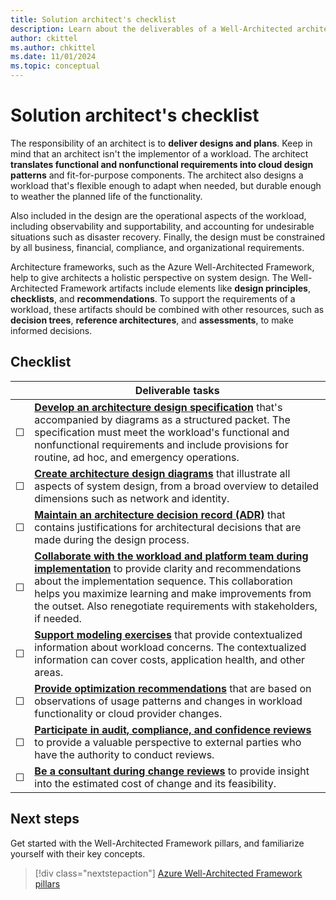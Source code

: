 ```yaml
---
title: Solution architect's checklist
description: Learn about the deliverables of a Well-Architected architect. See how to translate functional and nonfunctional requirements into cloud design patterns.
author: ckittel
ms.author: chkittel
ms.date: 11/01/2024
ms.topic: conceptual
---
```


# Solution architect's checklist

The responsibility of an architect is to **deliver designs and plans**. Keep in mind that an architect isn't the implementor of a workload. The architect **translates functional and nonfunctional requirements into cloud design patterns** and fit-for-purpose components. The architect also designs a workload that's flexible enough to adapt when needed, but durable enough to weather the planned life of the functionality.

Also included in the design are the operational aspects of the workload, including observability and supportability, and accounting for undesirable situations such as disaster recovery. Finally, the design must be constrained by all business, financial, compliance, and organizational requirements.

Architecture frameworks, such as the Azure Well-Architected Framework, help to give architects a holistic perspective on system design. The Well-Architected Framework artifacts include elements like **design principles**, **checklists**, and **recommendations**. To support the requirements of a workload, these artifacts should be combined with other resources, such as **decision trees**, **reference architectures**, and **assessments**, to make informed decisions.

## Checklist

|&nbsp;|Deliverable tasks|
|---|---|
|&#9744;|[**Develop an architecture design specification**](./architecture-design-specification.md) that's accompanied by diagrams as a structured packet. The specification must meet the workload's functional and nonfunctional requirements and include provisions for routine, ad hoc, and emergency operations.|
|&#9744;|[**Create architecture design diagrams**](./design-diagrams.md) that illustrate all aspects of system design, from a broad overview to detailed dimensions such as network and identity.|
|&#9744;|[**Maintain an architecture decision record (ADR)**](./architecture-decision-record.md) that contains justifications for architectural decisions that are made during the design process.|
|&#9744;|[**Collaborate with the workload and platform team during implementation**](./collaboration.md) to provide clarity and recommendations about the implementation sequence. This collaboration helps you maximize learning and make improvements from the outset. Also renegotiate requirements with stakeholders, if needed.|
|&#9744;|[**Support modeling exercises**](./ongoing-support.md#support-modeling-exercises) that provide contextualized information about workload concerns. The contextualized information can cover costs, application health, and other areas.|
|&#9744;|[**Provide optimization recommendations**](./ongoing-support.md#share-potential-improvements) that are based on observations of usage patterns and changes in workload functionality or cloud provider changes.|
|&#9744;|[**Participate in audit, compliance, and confidence reviews**](./ongoing-support.md#assist-in-reviews) to provide a valuable perspective to external parties who have the authority to conduct reviews.|
|&#9744;|[**Be a consultant during change reviews**](./ongoing-support.md#review-proposed-changes) to provide insight into the estimated cost of change and its feasibility.|

## Next steps

Get started with the Well-Architected Framework pillars, and familiarize yourself with their key concepts.

> [!div class="nextstepaction"]
> [Azure Well-Architected Framework pillars](../pillars.md)
